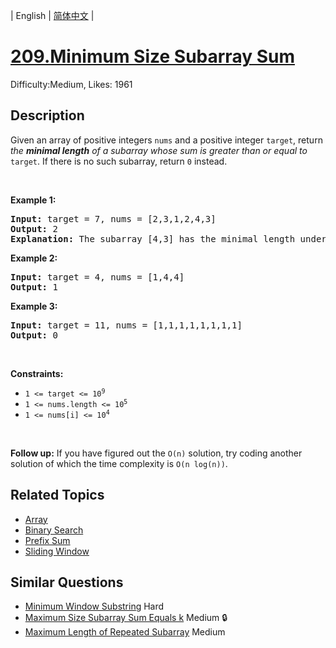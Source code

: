 
| English | [简体中文](README.md) |

# [209.Minimum Size Subarray Sum](https://leetcode.com/problems/minimum-size-subarray-sum/)
Difficulty:Medium, Likes: 1961

## Description

<p>Given an array of positive integers <code>nums</code> and a positive integer <code>target</code>, return <em>the <strong>minimal length</strong> of a </em><span data-keyword="subarray-nonempty"><em>subarray</em></span><em> whose sum is greater than or equal to</em> <code>target</code>. If there is no such subarray, return <code>0</code> instead.</p>

<p>&nbsp;</p>
<p><strong class="example">Example 1:</strong></p>

<pre>
<strong>Input:</strong> target = 7, nums = [2,3,1,2,4,3]
<strong>Output:</strong> 2
<strong>Explanation:</strong> The subarray [4,3] has the minimal length under the problem constraint.
</pre>

<p><strong class="example">Example 2:</strong></p>

<pre>
<strong>Input:</strong> target = 4, nums = [1,4,4]
<strong>Output:</strong> 1
</pre>

<p><strong class="example">Example 3:</strong></p>

<pre>
<strong>Input:</strong> target = 11, nums = [1,1,1,1,1,1,1,1]
<strong>Output:</strong> 0
</pre>

<p>&nbsp;</p>
<p><strong>Constraints:</strong></p>

<ul>
	<li><code>1 &lt;= target &lt;= 10<sup>9</sup></code></li>
	<li><code>1 &lt;= nums.length &lt;= 10<sup>5</sup></code></li>
	<li><code>1 &lt;= nums[i] &lt;= 10<sup>4</sup></code></li>
</ul>

<p>&nbsp;</p>
<strong>Follow up:</strong> If you have figured out the <code>O(n)</code> solution, try coding another solution of which the time complexity is <code>O(n log(n))</code>.

## Related Topics

- [Array](https://leetcode.com/tag/array/)
- [Binary Search](https://leetcode.com/tag/binary-search/)
- [Prefix Sum](https://leetcode.com/tag/prefix-sum/)
- [Sliding Window](https://leetcode.com/tag/sliding-window/)

## Similar Questions

- [Minimum Window Substring](../minimum-window-substring/README_EN.md) Hard 
- [Maximum Size Subarray Sum Equals k](../maximum-size-subarray-sum-equals-k/README_EN.md) Medium 🔒
- [Maximum Length of Repeated Subarray](../maximum-length-of-repeated-subarray/README_EN.md) Medium 
